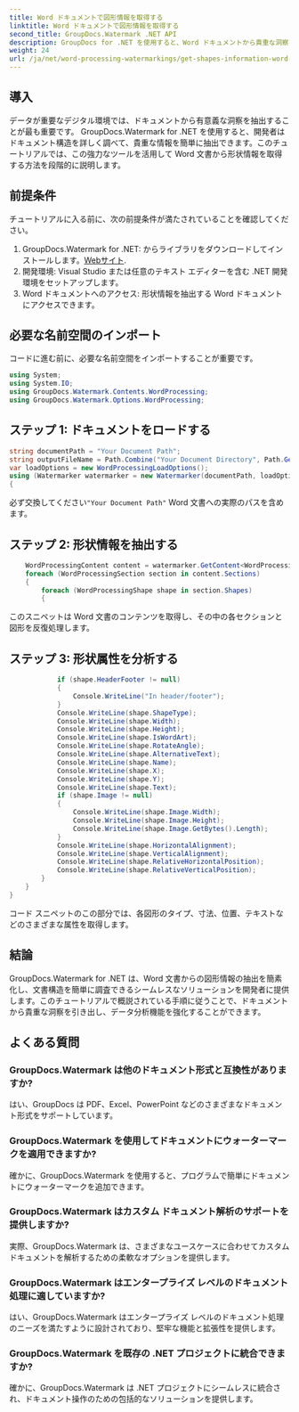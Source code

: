 ```yaml
---
title: Word ドキュメントで図形情報を取得する
linktitle: Word ドキュメントで図形情報を取得する
second_title: GroupDocs.Watermark .NET API
description: GroupDocs for .NET を使用すると、Word ドキュメントから貴重な洞察を簡単に得ることができます。形状情報をシームレスに抽出してデータ分析を強化します。
weight: 24
url: /ja/net/word-processing-watermarkings/get-shapes-information-word-docs/
---
```

## 導入
データが重要なデジタル環境では、ドキュメントから有意義な洞察を抽出することが最も重要です。 GroupDocs.Watermark for .NET を使用すると、開発者はドキュメント構造を詳しく調べて、貴重な情報を簡単に抽出できます。このチュートリアルでは、この強力なツールを活用して Word 文書から形状情報を取得する方法を段階的に説明します。
## 前提条件
チュートリアルに入る前に、次の前提条件が満たされていることを確認してください。
1.  GroupDocs.Watermark for .NET: からライブラリをダウンロードしてインストールします。[Webサイト](https://releases.groupdocs.com/Watermark/net/).
2. 開発環境: Visual Studio または任意のテキスト エディターを含む .NET 開発環境をセットアップします。
3. Word ドキュメントへのアクセス: 形状情報を抽出する Word ドキュメントにアクセスできます。

## 必要な名前空間のインポート
コードに進む前に、必要な名前空間をインポートすることが重要です。
```csharp
using System;
using System.IO;
using GroupDocs.Watermark.Contents.WordProcessing;
using GroupDocs.Watermark.Options.WordProcessing;
```
## ステップ 1: ドキュメントをロードする
```csharp
string documentPath = "Your Document Path";
string outputFileName = Path.Combine("Your Document Directory", Path.GetFileName(documentPath));
var loadOptions = new WordProcessingLoadOptions();
using (Watermarker watermarker = new Watermarker(documentPath, loadOptions))
{
```
必ず交換してください`"Your Document Path"` Word 文書への実際のパスを含めます。
## ステップ 2: 形状情報を抽出する
```csharp
	WordProcessingContent content = watermarker.GetContent<WordProcessingContent>();
	foreach (WordProcessingSection section in content.Sections)
	{
		foreach (WordProcessingShape shape in section.Shapes)
		{
```
このスニペットは Word 文書のコンテンツを取得し、その中の各セクションと図形を反復処理します。
## ステップ 3: 形状属性を分析する
```csharp
			if (shape.HeaderFooter != null)
			{
				Console.WriteLine("In header/footer");
			}
			Console.WriteLine(shape.ShapeType);
			Console.WriteLine(shape.Width);
			Console.WriteLine(shape.Height);
			Console.WriteLine(shape.IsWordArt);
			Console.WriteLine(shape.RotateAngle);
			Console.WriteLine(shape.AlternativeText);
			Console.WriteLine(shape.Name);
			Console.WriteLine(shape.X);
			Console.WriteLine(shape.Y);
			Console.WriteLine(shape.Text);
			if (shape.Image != null)
			{
				Console.WriteLine(shape.Image.Width);
				Console.WriteLine(shape.Image.Height);
				Console.WriteLine(shape.Image.GetBytes().Length);
			}
			Console.WriteLine(shape.HorizontalAlignment);
			Console.WriteLine(shape.VerticalAlignment);
			Console.WriteLine(shape.RelativeHorizontalPosition);
			Console.WriteLine(shape.RelativeVerticalPosition);
		}
	}
}
```
コード スニペットのこの部分では、各図形のタイプ、寸法、位置、テキストなどのさまざまな属性を取得します。

## 結論
GroupDocs.Watermark for .NET は、Word 文書からの図形情報の抽出を簡素化し、文書構造を簡単に調査できるシームレスなソリューションを開発者に提供します。このチュートリアルで概説されている手順に従うことで、ドキュメントから貴重な洞察を引き出し、データ分析機能を強化することができます。
## よくある質問
### GroupDocs.Watermark は他のドキュメント形式と互換性がありますか?
はい、GroupDocs は PDF、Excel、PowerPoint などのさまざまなドキュメント形式をサポートしています。
### GroupDocs.Watermark を使用してドキュメントにウォーターマークを適用できますか?
確かに、GroupDocs.Watermark を使用すると、プログラムで簡単にドキュメントにウォーターマークを追加できます。
### GroupDocs.Watermark はカスタム ドキュメント解析のサポートを提供しますか?
実際、GroupDocs.Watermark は、さまざまなユースケースに合わせてカスタム ドキュメントを解析するための柔軟なオプションを提供します。
### GroupDocs.Watermark はエンタープライズ レベルのドキュメント処理に適していますか?
はい、GroupDocs.Watermark はエンタープライズ レベルのドキュメント処理のニーズを満たすように設計されており、堅牢な機能と拡張性を提供します。
### GroupDocs.Watermark を既存の .NET プロジェクトに統合できますか?
確かに、GroupDocs.Watermark は .NET プロジェクトにシームレスに統合され、ドキュメント操作のための包括的なソリューションを提供します。